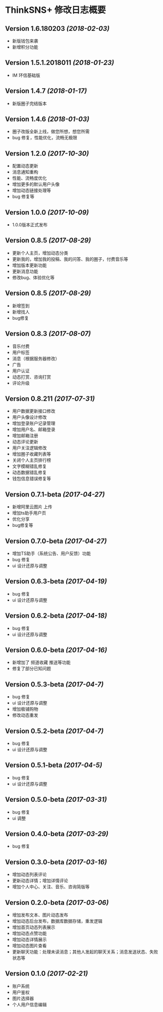 # ThinkSNS+ 修改日志概要


## Version 1.6.180203 *(2018-02-03)*

* 新版钱包来袭
* 新增积分功能


## Version 1.5.1.2018011 *(2018-01-23)*

* IM 环信基础版


## Version 1.4.7 *(2018-01-17)*

* 新版圈子完结版本


## Version 1.4.6 *(2018-01-03)*

* 圈子改版全新上线，做您所想，想您所需
* bug 修复，性能优化，流畅无极限


## Version 1.2.0 *(2017-10-30)*

* 配置动态更新
* 消息通知重构
* 性能、流畅度优化
* 增加更多的默认用户头像
* 增加动态链接处理等
* bug 修复等


## Version 1.0.0 *(2017-10-09)*

* 1.0.0版本正式发布


## Version 0.8.5 *(2017-08-29)*

* 更新个人主页，增加动态分类
* 更新我的，增加我的投稿、我的问答、我的圈子，付费音乐等
* 增加版本更新功能
* 更新消息功能
* 修改bug、体验优化等


## Version 0.8.5 *(2017-08-29)*

* 新增签到
* 新增找人
* bug修复


## Version 0.8.3 *(2017-08-07)*

* 音乐付费
* 用户标签
* 消息（根据服务器修改）
* 广告
* 用户认证
* 动态打赏、咨询打赏
* 评论升级

## Version 0.8.211 *(2017-07-31)*

* 用户数据更新接口修改
* 用户头像设计修改
* 增加登录账户记录管理
* 增加用户名、邮箱登录
* 增加邮箱注册
* 动态评论更新
* 用户关注逻辑修改
* 增加圈子收藏列表等
* 关闭个人主页排行榜
* 文字模糊错乱修复
* 动态数据错乱修复
* 钱包信息错误修复等

## Version 0.7.1-beta *(2017-04-27)*

* 新增阿里云图片 上传
* 增加ts助手用户页
* 优化分享
* bug修复等

## Version 0.7.0-beta *(2017-04-27)*

* 增加TS助手（系统公告、用户反馈）功能
* bug 修复
* ui 设计还原与调整

## Version 0.6.3-beta *(2017-04-19)*

* bug 修复
* ui 设计还原与调整

## Version 0.6.2-beta *(2017-04-18)*

* bug 修复
* ui 设计还原与调整


## Version 0.6.0-beta *(2017-04-16)*

* 新增加了 频道收藏 推送等功能 
* 修复了部分已知问题


## Version 0.5.3-beta *(2017-04-7)*

* bug 修复
* ui 设计还原与调整
* 增加极铺购物
* 修改动态重发

## Version 0.5.2-beta *(2017-04-7)*

* bug 修复
* ui 设计还原与调整

## Version 0.5.1-beta *(2017-04-5)*

* bug 修复
* ui 设计还原与调整

## Version 0.5.0-beta *(2017-03-31)*

* bug 修复
* ui 调整

## Version 0.4.0-beta *(2017-03-29)*

* bug 修复


## Version 0.3.0-beta *(2017-03-16)*

* 增加动态列表评论
* 更新动态详情；增加详情评论
* 增加个人中心、关注、音乐、咨询简版等

## Version 0.2.0-beta *(2017-03-06)*

* 增加发布文本、图片动态发布
* 增加动态后台发布，数据库数据存储，重发逻辑
* 增加首页动态列表展示
* 增加动态点赞功能
* 增加动态详情展示
* 增加动态图片查看
* 更新聊天功能：处理未读消息；其他人发起的聊天关系；消息发送状态、失败状态等

## Version 0.1.0 *(2017-02-21)*

* 账户系统
* 用户鉴权
* 图片选择器
* 个人用户信息编辑
